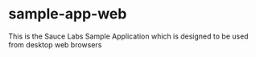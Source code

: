 # sample-app-web
This is the Sauce Labs Sample Application which is designed to be used from desktop web browsers
